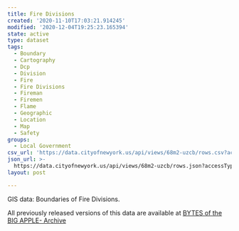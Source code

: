```yaml
---
title: Fire Divisions
created: '2020-11-10T17:03:21.914245'
modified: '2020-12-04T19:25:23.165394'
state: active
type: dataset
tags:
  - Boundary
  - Cartography
  - Dcp
  - Division
  - Fire
  - Fire Divisions
  - Fireman
  - Firemen
  - Flame
  - Geographic
  - Location
  - Map
  - Safety
groups:
  - Local Government
csv_url: 'https://data.cityofnewyork.us/api/views/68m2-uzcb/rows.csv?accessType=DOWNLOAD'
json_url: >-
  https://data.cityofnewyork.us/api/views/68m2-uzcb/rows.json?accessType=DOWNLOAD
layout: post

---
```

GIS data: Boundaries of Fire Divisions.

All previously released versions of this data are available at <a href="https://www1.nyc.gov/site/planning/data-maps/open-data/bytes-archive.page?sorts[year]=0">BYTES of the BIG APPLE- Archive</a>
